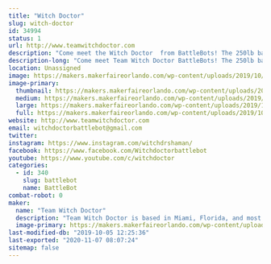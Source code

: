 ```yaml
---
title: "Witch Doctor"
slug: witch-doctor
id: 34994
status: 1
url: http://www.teamwitchdoctor.com
description: "Come meet the Witch Doctor  from BattleBots! The 250lb battlebot will be showing off its battle scars while Andrea, Mike, and Paul will be available for questions throughout the day."
description-long: "Come meet Team Witch Doctor BattleBots! The 250lb battlebot  will be showing off its battle scars while Andrea, Mike, and Paul will be available for questions throughout the weekend."
location: Unassigned
image: https://makers.makerfaireorlando.com/wp-content/uploads/2019/10/Witch-Doctor-Team-S2019-1024x683.jpg
image-primary:
  thumbnail: https://makers.makerfaireorlando.com/wp-content/uploads/2019/10/Witch-Doctor-Team-S2019-150x150.jpg
  medium: https://makers.makerfaireorlando.com/wp-content/uploads/2019/10/Witch-Doctor-Team-S2019-300x200.jpg
  large: https://makers.makerfaireorlando.com/wp-content/uploads/2019/10/Witch-Doctor-Team-S2019-1024x683.jpg
  full: https://makers.makerfaireorlando.com/wp-content/uploads/2019/10/Witch-Doctor-Team-S2019.jpg
website: http://www.teamwitchdoctor.com
email: witchdoctorbattlebot@gmail.com
twitter: 
instagram: https://www.instagram.com/witchdrshaman/
facebook: https://www.facebook.com/Witchdoctorbattlebot
youtube: https://www.youtube.com/c/witchdoctor
categories:
  - id: 340
    slug: battlebot
    name: BattleBot
combat-robot: 0
maker:
  name: "Team Witch Doctor"
  description: "Team Witch Doctor is based in Miami, Florida, and most recently competed in BattleBots on ABC with their multi-bot Witch Doctor and Shaman. The team has been competing combat robots ranging from 150 grams to 250 pounds for the last 10+ years."
  image-primary: https://makers.makerfaireorlando.com/wp-content/uploads/2019/07/Witch-Doctor-Team-S2019-1024x683.jpg
last-modified-db: "2019-10-05 12:25:36"
last-exported: "2020-11-07 08:07:24"
sitemap: false
---
```

